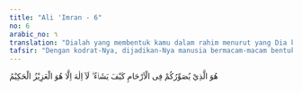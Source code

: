 ```yaml
---
title: "Ali 'Imran - 6"
no: 6
arabic_no: ٦
translation: "Dialah yang membentuk kamu dalam rahim menurut yang Dia kehendaki. Tidak ada tuhan selain Dia. Yang Mahaperkasa, Mahabijaksana."
tafsir: "Dengan kodrat-Nya, dijadikan-Nya manusia bermacam-macam bentuk setelah melalui proses demi proses, sejak dari sel mani yang menerobos ke dalam rahim, kemudian menjadi sesuatu yang melekat pada dinding rahim, dan dari sesuatu yang melekat itu menjadi segumpal daging yang melekat, akhirnya berbentuk manusia dan lahirlah ia ke dunia (al-Mu'minun/23:12-14). Semuanya itu dijadikan Allah sesuai dengan sunah (hukum) dan ilmu-Nya."
---
```

هُوَ الَّذِيْ يُصَوِّرُكُمْ فِى الْاَرْحَامِ كَيْفَ يَشَاۤءُ ۗ لَآ اِلٰهَ اِلَّا هُوَ الْعَزِيْزُ الْحَكِيْمُ